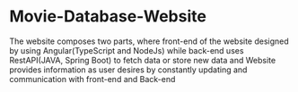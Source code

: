 # Movie-Database-Website
The website composes two parts, where front-end of the website designed by using Angular(TypeScript and NodeJs) while back-end uses RestAPI(JAVA, Spring Boot) to fetch data or store new data and 
Website provides information as user desires by constantly updating and communication with front-end and Back-end
